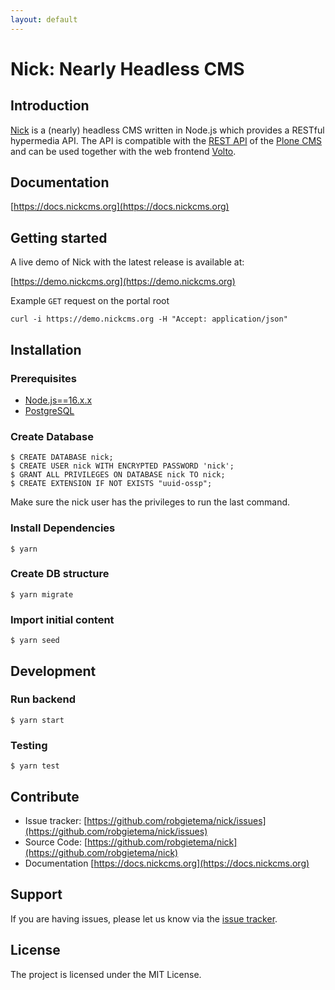 ```yaml
---
layout: default
---
```


# Nick: Nearly Headless CMS

## Introduction

[Nick](http://nickcms.org) is a (nearly) headless CMS written in Node.js which provides a RESTful hypermedia API. The API is compatible with the [REST API](https://plonerestapi.readthedocs.io/en/latest/) of the [Plone CMS](http://plone.org) and can be used together with the web frontend [Volto](https://voltocms.com/).

## Documentation

[https://docs.nickcms.org](https://docs.nickcms.org)

## Getting started

A live demo of Nick with the latest release is available at:

[https://demo.nickcms.org](https://demo.nickcms.org)

Example `GET` request on the portal root

    curl -i https://demo.nickcms.org -H "Accept: application/json"

## Installation

### Prerequisites

- [Node.js==16.x.x](https://nodejs.org/)
- [PostgreSQL](https://www.postgresql.org/)

### Create Database

    $ CREATE DATABASE nick;
    $ CREATE USER nick WITH ENCRYPTED PASSWORD 'nick';
    $ GRANT ALL PRIVILEGES ON DATABASE nick TO nick;
    $ CREATE EXTENSION IF NOT EXISTS "uuid-ossp";

Make sure the nick user has the privileges to run the last command.

### Install Dependencies

    $ yarn

### Create DB structure

    $ yarn migrate

### Import initial content

    $ yarn seed

## Development

### Run backend

    $ yarn start

### Testing

    $ yarn test

## Contribute

- Issue tracker: [https://github.com/robgietema/nick/issues](https://github.com/robgietema/nick/issues)
- Source Code: [https://github.com/robgietema/nick](https://github.com/robgietema/nick)
- Documentation [https://docs.nickcms.org](https://docs.nickcms.org)

## Support

If you are having issues, please let us know via the [issue tracker](https://github.com/robgietema/nick/issues).

## License

The project is licensed under the MIT License.
